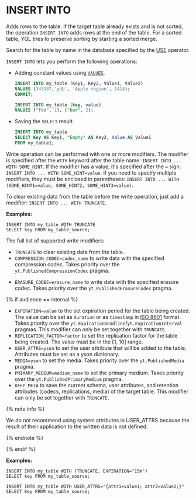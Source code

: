 # INSERT INTO
Adds rows to the table.  If the target table already exists and is not sorted, the operation `INSERT INTO` adds rows at the end of the table. For a sorted table, YQL tries to preserve sorting by starting a sorted merge.

Search for the table by name in the database specified by the [USE](use.md) operator.

`INSERT INTO` lets you perform the following operations:

* Adding constant values using [`VALUES`](values.md).

   ```sql
   INSERT INTO my_table (Key1, Key2, Value1, Value2)
   VALUES (345987,'ydb', 'Apple region', 1414);
   COMMIT;
   ```

   ```sql
   INSERT INTO my_table (key, value)
   VALUES ("foo", 1), ("bar", 2);
   ```

* Saving the `SELECT` result.

   ```sql
   INSERT INTO my_table
   SELECT Key AS Key1, "Empty" AS Key2, Value AS Value1
   FROM my_table1;
   ```



Write operation can be performed with one or more modifiers. The modifier is specified after the `WITH` keyword after the table name: `INSERT INTO ... WITH SOME_HINT`.
If the modifier has a value, it's specified after the `=` sign: `INSERT INTO ... WITH SOME_HINT=value`.
If you need to specify multiple modifiers, they must be enclosed in parentheses: `INSERT INTO ... WITH (SOME_HINT1=value, SOME_HINT2, SOME_HINT3=value)`.

To clear existing data from the table before the write operation, just add a modifier: `INSERT INTO ... WITH TRUNCATE`.

**Examples:**

```yql
INSERT INTO my_table WITH TRUNCATE
SELECT key FROM my_table_source;
```



The full list of supported write modifiers:
* `TRUNCATE` to clear existing data from the table.
* `COMPRESSION_CODEC=codec_name` to write data with the specified compression codec. Takes priority over the `yt.PublishedCompressionCodec` pragma.
<!--For permitted values, see [documentation for {{product-name}}](../../user-guide/storage/compression.md). -->
* `ERASURE_CODEC=erasure_name` to write data with the specified erasure codec. Takes priority over the `yt.PublishedErasureCodec` pragma. <!--For permitted values, see [documentation for {{product-name}}](../../user-guide/storage/replication.md#erasure).-->

{% if audience == internal %}

* `EXPIRATION=value` to the set expiration period for the table being created. The value can be set as `duration` or as `timestamp` in [ISO 8601](https://en.wikipedia.org/wiki/ISO_8601) format. Takes priority over the `yt.ExpirationDeadline`/`yt.ExpirationInterval` pragmas. This modifier can only be set together with `TRUNCATE`.
* `REPLICATION_FACTOR=factor` to set the replication factor for the table being created. The value must be in the [1, 10] range.
* `USER_ATTRS=yson` to set the user attribute that will be added to the table. Attributes must be set as a yson dictionary.
* `MEDIA=yson` to set the media. Takes priority over the `yt.PublishedMedia` pragma. <!--For permitted values, see [documentation for {{product-name}}](../../user-guide/storage/media.md).-->
* `PRIMARY_MEDIUM=medium_name` to set the primary medium. Takes priority over the `yt.PublishedPrimaryMedium` pragma.
* `KEEP_META` to save the current schema, user attributes, and retention attributes (codecs, replications, media) of the target table. This modifier can only be set together with `TRUNCATE`.

{% note info %}

We do not recommend using system attributes in USER_ATTRS because the result of their application to the written data is not defined.

{% endnote %}

{% endif %}

**Examples:**


```yql
INSERT INTO my_table WITH (TRUNCATE, EXPIRATION="15m")
SELECT key FROM my_table_source;

INSERT INTO my_table WITH USER_ATTRS="{attr1=value1; attr2=value2;}"
SELECT key FROM my_table_source;
```


